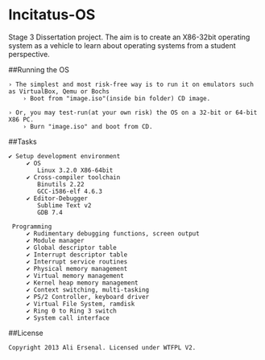 Incitatus-OS
============

Stage 3 Dissertation project. The aim is to create an X86-32bit operating system as a vehicle to learn about operating systems from a student perspective.

##Running the OS

	› The simplest and most risk-free way is to run it on emulators such as VirtualBox, Qemu or Bochs
		› Boot from "image.iso"(inside bin folder) CD image.

	› Or, you may test-run(at your own risk) the OS on a 32-bit or 64-bit X86 PC.
		› Burn "image.iso" and boot from CD.

##Tasks

	✔ Setup development environment
		 ✔ OS
			Linux 3.2.0 X86-64bit
		 ✔ Cross-compiler toolchain
			Binutils 2.22
			GCC-i586-elf 4.6.3
		 ✔ Editor-Debugger
			Sublime Text v2
			GDB 7.4

	 Programming
		 ✔ Rudimentary debugging functions, screen output
		 ✔ Module manager
		 ✔ Global descriptor table
		 ✔ Interrupt descriptor table
		 ✔ Interrupt service routines
		 ✔ Physical memory management
		 ✔ Virtual memory management
		 ✔ Kernel heap memory management
		 ✔ Context switching, multi-tasking
		 ✔ PS/2 Controller, keyboard driver
		 ✔ Virtual File System, ramdisk
		 ✔ Ring 0 to Ring 3 switch
		 ✔ System call interface

##License

	Copyright 2013 Ali Ersenal. Licensed under WTFPL V2.



